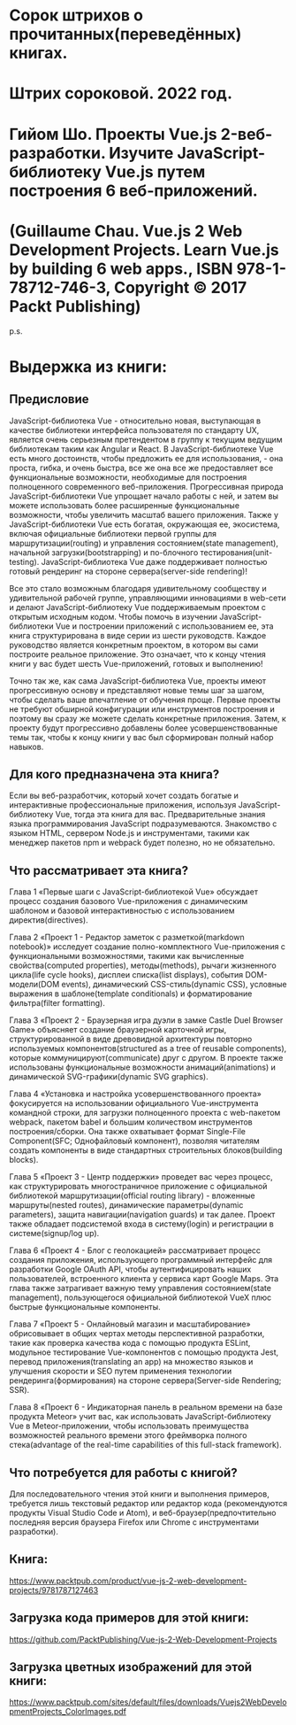 # Сорок штрихов о прочитанных(переведённых) книгах. 
# Штрих сороковой. 2022 год.

# Гийом Шо. Проекты Vue.js 2-веб-разработки. Изучите JavaScript-библиотеку Vue.js путем построения 6 веб-приложений.
# (Guillaume Chau. Vue.js 2 Web Development Projects. Learn Vue.js by building 6 web apps., ISBN 978-1-78712-746-3, Copyright © 2017 Packt Publishing)

p.s.

# Выдержка из книги:


## Предисловие

JavaScript-библиотека Vue - относительно новая, выступающая в качестве библиотеки интерфейса пользователя по стандарту UX, является очень серьезным претендентом в группу к текущим ведущим библиотекам таким как Angular и React. В JavaScript-библиотеке Vue есть много достоинств, чтобы предложить ее для использования, - она проста, гибка, и очень быстра, все же она все же предоставляет все функциональные возможности, необходимые для построения полноценного современного веб-приложения.
Прогрессивная природа JavaScript-библиотеки Vue упрощает начало работы с ней, и затем вы можете использовать более расширенные функциональные возможности, чтобы увеличить масштаб вашего приложения. Также у JavaScript-библиотеки  Vue есть богатая, окружающая ее, экосистема, включая официальные библиотеки первой группы для маршрутизации(routing) и управления состоянием(state management), начальной загрузки(bootstrapping) и по-блочного тестирования(unit-testing). JavaScript-библиотека Vue даже поддерживает полностью готовый рендеринг на стороне сервера(server-side rendering)!

Все это стало возможным благодаря удивительному сообществу и удивительной рабочей группе, управляющими инновациями в web-сети и делают JavaScript-библиотеку Vue поддерживаемым проектом с открытым исходным кодом.
Чтобы помочь в изучении JavaScript-библиотеки Vue и построении приложений с использованием ее, эта книга структурирована в виде серии из шести руководств. Каждое руководство является конкретным проектом, в котором вы сами построите реальное приложение. Это означает, что к концу чтения книги у вас будет шесть Vue-приложений, готовых и выполнению!

Точно так же, как сама JavaScript-библиотека Vue, проекты имеют прогрессивную основу и представляют новые темы шаг за шагом, чтобы сделать ваше впечатление от обучения проще. Первые проекты не требуют обширной конфигурации или инструментов построения и поэтому вы сразу же можете сделать конкретные приложения. Затем, к проекту будут прогрессивно добавлены более усовершенствованные темы так, чтобы к концу книги у вас был сформирован полный набор навыков.

## Для кого предназначена эта книга?

Если вы веб-разработчик, который хочет создать богатые и интерактивные профессиональные приложения, используя JavaScript-библиотеку Vue, тогда эта книга для вас. Предварительные знания языка программирования JavaScript подразумеваются. Знакомство с языком  HTML, сервером Node.js и инструментами, такими как менеджер пакетов npm и webpack будет полезно, но не обязательно.

## Что рассматривает эта книга?

Глава 1 «Первые шаги с JavaScript-библиотекой Vue» обсуждает процесс создания базового Vue-приложения с динамическим шаблоном и базовой интерактивностью с использованием директив(directives).

Глава 2 «Проект 1 - Редактор заметок с разметкой(markdown notebook)» исследует создание полно-комплектного Vue-приложения с функциональными возможностями, такими как вычисленные свойства(computed properties), методы(methods), рычаги жизненного цикла(life cycle hooks), дисплеи списка(list displays), события DOM-модели(DOM events), динамический CSS-стиль(dynamic CSS), условные выражения в шаблоне(template conditionals) и форматирование фильтра(filter formatting).

Глава 3 «Проект 2 - Браузерная игра дуэли в замке Castle Duel Browser Game» объясняет создание браузерной карточной игры, структурированной в виде древовидной архитектуры повторно используемых компонентов(structured as a tree of reusable components), которые коммуницируют(communicate) друг с другом. В проекте также использованы функциональные возможности анимаций(animations) и динамической SVG-графики(dynamic SVG graphics).

Глава 4 «Установка и настройка усовершенствованного проекта»  фокусируется на использовании официального Vue-инструмента командной строки, для загрузки полноценного проекта с web-пакетом webpack, пакетом babel и большим количеством инструментов построения/сборки. Она также охватывает формат Single-File Component(SFC; Однофайловый компонент), позволяя читателям создать компоненты в виде стандартных строительных блоков(building blocks).

Глава 5 «Проект 3 - Центр поддержки» проведет вас через процесс, как структурировать многостраничное приложение с официальной библиотекой маршрутизации(official routing library) - вложенные маршруты(nested routes), динамические параметры(dynamic parameters), защита навигации(navigation guards) и так далее. Проект также обладает подсистемой входа в систему(login) и регистрации в системе(signup/log up).

Глава 6 «Проект 4 - Блог с геолокацией» рассматривает процесс создания приложения, использующего программный интерфейс для разработки Google OAuth API, чтобы аутентифицировать наших пользователей, встроенного клиента у сервиса карт Google Maps. Эта глава также затрагивает важную тему управления состоянием(state management), пользующегося официальной библиотекой VueX плюс быстрые функциональные компоненты. 

Глава 7 «Проект 5 - Онлайновый магазин и масштабирование» обрисовывает в общих чертах методы перспективной разработки, такие как проверка качества кода с помощью продукта ESLint, модульное тестирование Vue-компонентов с помощью продукта Jest, перевод приложения(translating an app) на множество языков и улучшения скорости и SEO путем применения технологии рендеринга(формирования) на стороне сервера(Server-side Rendering; SSR).

Глава 8 «Проект 6 - Индикаторная панель в реальном времени на базе продукта Meteor» учит вас, как использовать JavaScript-библиотеку Vue в Meteor-приложении, чтобы использовать преимущества возможностей реального времени этого фреймворка полного стека(advantage of the real-time capabilities of this full-stack framework).

## Что потребуется для работы с книгой?

Для последовательного чтения этой книги и выполнения примеров, требуется лишь текстовый редактор или редактор кода (рекомендуются продукты Visual Studio Code и Atom), и веб-браузер(предпочтительно последняя версия браузера Firefox или Chrome с инструментами разработки).

## Книга:
https://www.packtpub.com/product/vue-js-2-web-development-projects/9781787127463

## Загрузка кода примеров для этой книги:
https://github.com/PacktPublishing/Vue-js-2-Web-Development-Projects


## Загрузка цветных изображений для этой книги:
https://www.packtpub.com/sites/default/files/downloads/Vuejs2WebDevelopmentProjects_ColorImages.pdf


